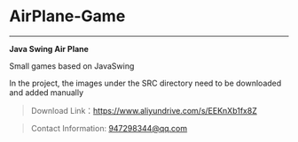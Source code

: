 # AirPlane-Game
---
**Java Swing Air Plane**

Small games based on JavaSwing

In the project, the images under the SRC directory need to be downloaded and added manually
>Download Link：https://www.aliyundrive.com/s/EEKnXb1fx8Z

>Contact Information: 947298344@qq.com
